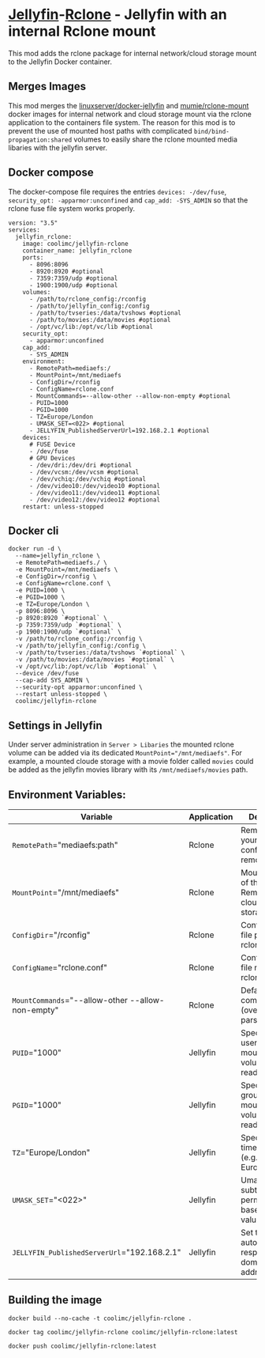 # [Jellyfin](https://jellyfin.org/)-[Rclone](https://rclone.org/) - Jellyfin with an internal Rclone mount

This mod adds the rclone package for internal network/cloud storage mount to the Jellyfin Docker container.

## Merges Images

This mod merges the [linuxserver/docker-jellyfin](https://github.com/linuxserver/docker-jellyfin) and [mumie/rclone-mount](https://github.com/Mumie-hub/docker-services/tree/master/rclone-mount) docker images for internal network and cloud storage mount via the rclone application to the containers file system. The reason for this mod is to prevent the use of mounted host paths with complicated `bind/bind-propagation:shared` volumes to easily share the rclone mounted media libaries with the jellyfin server.

## Docker compose
The docker-compose file requires the entries `devices: -/dev/fuse`, `security_opt: -apparmor:unconfined` and `cap_add: -SYS_ADMIN` so that the rclone fuse file system works properly.

```
version: "3.5"
services:
  jellyfin_rclone:
    image: coolimc/jellyfin-rclone
    container_name: jellyfin_rclone
    ports:
      - 8096:8096
      - 8920:8920 #optional
      - 7359:7359/udp #optional
      - 1900:1900/udp #optional
    volumes:
      - /path/to/rclone_config:/rconfig
      - /path/to/jellyfin_config:/config
      - /path/to/tvseries:/data/tvshows #optional
      - /path/to/movies:/data/movies #optional
      - /opt/vc/lib:/opt/vc/lib #optional
    security_opt:
      - apparmor:unconfined
    cap_add:
      - SYS_ADMIN
    environment:
      - RemotePath=mediaefs:/
      - MountPoint=/mnt/mediaefs
      - ConfigDir=/rconfig
      - ConfigName=rclone.conf
      - MountCommands=--allow-other --allow-non-empty #optional
      - PUID=1000
      - PGID=1000
      - TZ=Europe/London
      - UMASK_SET=<022> #optional
      - JELLYFIN_PublishedServerUrl=192.168.2.1 #optional
    devices:
      # FUSE Device
      - /dev/fuse
      # GPU Devices
      - /dev/dri:/dev/dri #optional
      - /dev/vcsm:/dev/vcsm #optional
      - /dev/vchiq:/dev/vchiq #optional
      - /dev/video10:/dev/video10 #optional
      - /dev/video11:/dev/video11 #optional
      - /dev/video12:/dev/video12 #optional
    restart: unless-stopped
```

## Docker cli
```
docker run -d \
  --name=jellyfin_rclone \
  -e RemotePath=mediaefs./ \
  -e MountPoint=/mnt/mediaefs \
  -e ConfigDir=/rconfig \
  -e ConfigName=rclone.conf \
  -e PUID=1000 \
  -e PGID=1000 \
  -e TZ=Europe/London \
  -p 8096:8096 \
  -p 8920:8920 `#optional` \
  -p 7359:7359/udp `#optional` \
  -p 1900:1900/udp `#optional` \
  -v /path/to/rclone_config:/rconfig \
  -v /path/to/jellyfin_config:/config \
  -v /path/to/tvseries:/data/tvshows `#optional` \
  -v /path/to/movies:/data/movies `#optional` \
  -v /opt/vc/lib:/opt/vc/lib `#optional` \
  --device /dev/fuse
  --cap-add SYS_ADMIN \
  --security-opt apparmor:unconfined \
  --restart unless-stopped \
  coolimc/jellyfin-rclone
```

## Settings in Jellyfin
Under server administration in `Server > Libaries` the mounted rclone volume can be added via its dedicated `MountPoint="/mnt/mediaefs"`. For example, a mounted cloude storage with a movie folder called `movies` could be added as the jellyfin movies library with its `/mnt/mediaefs/movies` path.

## Environment Variables:
| Variable | Application | Description |
|---|--------|----|
|`RemotePath`="mediaefs:path" | Rclone |Remote name in your rclone config plus remote path|
|`MountPoint`="/mnt/mediaefs"| Rclone |Mounting path of the RemotePath cloud/network storage|
|`ConfigDir`="/rconfig"| Rclone |Configuration file path for rclone|
|`ConfigName`="rclone.conf"| Rclone |Configuration file name for rclone|
|`MountCommands`="--allow-other --allow-non-empty"| Rclone |Default mount commands (overwrite on parse)|
|`PUID`="1000"| Jellyfin |Specify the user PUID for mounted host volume reads/writes|
|`PGID`="1000"| Jellyfin |Specify the group PGID for mounted host volume reads/writes|
|`TZ`="Europe/London"| Jellyfin |Specify a timezone to use (e.g. Europe/London)|
|`UMASK_SET`="<022>"| Jellyfin |Umask subtracts from permissions based on it's value|
|`JELLYFIN_PublishedServerUrl`="192.168.2.1"| Jellyfin |Set the autodiscovery response domain or IP address|

## Building the image
```
docker build --no-cache -t coolimc/jellyfin-rclone .
```

```
docker tag coolimc/jellyfin-rclone coolimc/jellyfin-rclone:latest
```

```
docker push coolimc/jellyfin-rclone:latest
```
